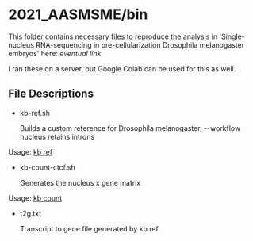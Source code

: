 # 2021_AASMSME/bin

This folder contains necessary files to reproduce the analysis in 'Single-nucleus RNA-sequencing in pre-cellularization Drosophila melanogaster embryos' here:  _eventual link_

I ran these on a server, but Google Colab can be used for this as well. 

## File Descriptions

  - kb-ref.sh
    
    Builds a custom reference for Drosophila melanogaster, --workflow nucleus retains introns 
   
   Usage: [kb ref](https://www.kallistobus.tools/kb_usage/kb_ref.html)

  - kb-count-ctcf.sh

    Generates the nucleus x gene matrix 
   
   Usage: [kb count](https://www.kallistobus.tools/kb_usage/kb_count.html)

  - t2g.txt

    Transcript to gene file generated by kb ref

